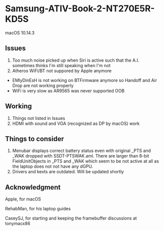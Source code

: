 # Samsung-ATIV-Book-2-NT270E5R-KD5S
macOS 10.14.3
## Issues
1. Too much noise picked up when Siri is active such that the A.I. sometimes thinks I'm still speaking when I'm not
2. Atheros WiFi/BT not suppored by Apple anymore
  - EMlyDinEsH is not working on BTFirmware anymore so Handoff and Air Drop are not working properly
  - WiFi is very slow as AR9565 was never supported OOB
## Working
1. Things not listed in Issues
2. HDMI with sound and VGA (recognized as DP by macOS) work
## Things to consider
1. Menubar displays correct battery status even with original _PTS and _WAK dropped with SSDT-PTSWAK.aml. There are larger than 8-bit FieldUnitObjects in _PTS and _WAK which seem to be not active at all as the laptop does not not have any dGPU.
2. Drivers and kexts are outdated. Will be updated shortly
## Acknowledgment
Apple, for macOS

RehabMan, for his laptop guides

CaseySJ, for starting and keeping the framebuffer discussions at tonymacx86

